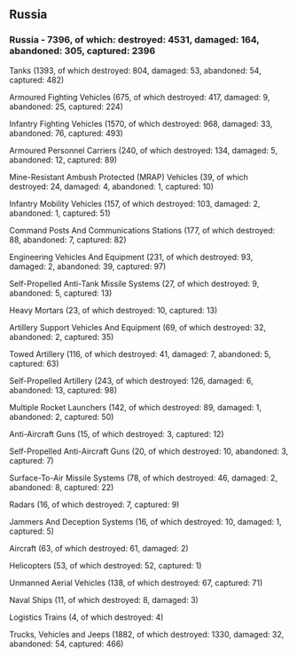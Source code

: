 
 
 ## Russia
 
 ### Russia - 7396, of which: destroyed: 4531, damaged: 164, abandoned: 305, captured: 2396

 

 

 Tanks (1393, of which destroyed: 804, damaged: 53, abandoned: 54, captured: 482)

 Armoured Fighting Vehicles (675, of which destroyed: 417, damaged: 9, abandoned: 25, captured: 224)

 Infantry Fighting Vehicles (1570, of which destroyed: 968, damaged: 33, abandoned: 76, captured: 493)

 Armoured Personnel Carriers (240, of which destroyed: 134, damaged: 5, abandoned: 12, captured: 89)

 Mine-Resistant Ambush Protected (MRAP) Vehicles (39, of which destroyed: 24, damaged: 4, abandoned: 1, captured: 10)

 Infantry Mobility Vehicles (157, of which destroyed: 103, damaged: 2, abandoned: 1, captured: 51)

 Command Posts And Communications Stations (177, of which destroyed: 88, abandoned: 7, captured: 82)

 Engineering Vehicles And Equipment (231, of which destroyed: 93, damaged: 2, abandoned: 39, captured: 97)

 Self-Propelled Anti-Tank Missile Systems (27, of which destroyed: 9, abandoned: 5, captured: 13)

 Heavy Mortars (23, of which destroyed: 10, captured: 13)

 Artillery Support Vehicles And Equipment (69, of which destroyed: 32, abandoned: 2, captured: 35)

 Towed Artillery (116, of which destroyed: 41, damaged: 7, abandoned: 5, captured: 63)

 Self-Propelled Artillery (243, of which destroyed: 126, damaged: 6, abandoned: 13, captured: 98)

 Multiple Rocket Launchers (142, of which destroyed: 89, damaged: 1, abandoned: 2, captured: 50)

 Anti-Aircraft Guns (15, of which destroyed: 3, captured: 12)

 Self-Propelled Anti-Aircraft Guns (20, of which destroyed: 10, abandoned: 3, captured: 7)

 Surface-To-Air Missile Systems (78, of which destroyed: 46, damaged: 2, abandoned: 8, captured: 22)

 Radars (16, of which destroyed: 7, captured: 9)

 Jammers And Deception Systems (16, of which destroyed: 10, damaged: 1, captured: 5)

 Aircraft (63, of which destroyed: 61, damaged: 2)

 Helicopters (53, of which destroyed: 52, captured: 1)

 Unmanned Aerial Vehicles (138, of which destroyed: 67, captured: 71)

 Naval Ships (11, of which destroyed: 8, damaged: 3)

 Logistics Trains (4, of which destroyed: 4)

 Trucks, Vehicles and Jeeps (1882, of which destroyed: 1330, damaged: 32, abandoned: 54, captured: 466)

